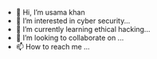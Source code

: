 - 👋 Hi, I’m usama khan
- 👀 I’m interested in cyber security...
- 🌱 I’m currently learning ethical hacking...
- 💞️ I’m looking to collaborate on ...
- 📫 How to reach me ...

<!---
kskkhan/kskkhan is a ✨ special ✨ repository because its `README.md` (this file) appears on your GitHub profile.
You can click the Preview link to take a look at your changes.
--->
